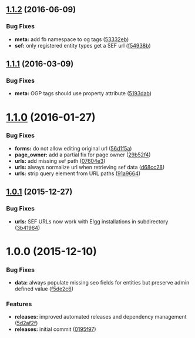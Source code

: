<a name="1.1.2"></a>
## [1.1.2](https://github.com/hypeJunction/Elgg-seo/compare/1.1.1...v1.1.2) (2016-06-09)


### Bug Fixes

* **meta:** add fb namespace to og tags ([53332eb](https://github.com/hypeJunction/Elgg-seo/commit/53332eb))
* **sef:** only registered entity types get a SEF url ([f54938b](https://github.com/hypeJunction/Elgg-seo/commit/f54938b))



<a name="1.1.1"></a>
## [1.1.1](https://github.com/hypeJunction/Elgg-seo/compare/1.1.0...v1.1.1) (2016-03-09)


### Bug Fixes

* **meta:** OGP tags should use property attribute ([5193dab](https://github.com/hypeJunction/Elgg-seo/commit/5193dab))



<a name="1.1.0"></a>
# [1.1.0](https://github.com/hypeJunction/Elgg-seo/compare/1.0.1...v1.1.0) (2016-01-27)


### Bug Fixes

* **forms:** do not allow editing original url ([56d1f5a](https://github.com/hypeJunction/Elgg-seo/commit/56d1f5a))
* **page_owner:** add a partial fix for page owner ([29b52f4](https://github.com/hypeJunction/Elgg-seo/commit/29b52f4))
* **urls:** add missing sef path ([07604e3](https://github.com/hypeJunction/Elgg-seo/commit/07604e3))
* **urls:** always normalize url when retrieving sef data ([d68cc28](https://github.com/hypeJunction/Elgg-seo/commit/d68cc28))
* **urls:** strip query element from URL paths ([91a9664](https://github.com/hypeJunction/Elgg-seo/commit/91a9664))



<a name="1.0.1"></a>
## [1.0.1](https://github.com/hypeJunction/Elgg-seo/compare/1.0.0...v1.0.1) (2015-12-27)


### Bug Fixes

* **urls:** SEF URLs now work with Elgg installations in subdirectory ([3b41964](https://github.com/hypeJunction/Elgg-seo/commit/3b41964))



<a name="1.0.0"></a>
# 1.0.0 (2015-12-10)


### Bug Fixes

* **data:** always populate missing seo fields for entities but preserve admin defined value ([f5de2c6](https://github.com/hypeJunction/Elgg-seo/commit/f5de2c6))

### Features

* **releases:** improved automated releases and dependency management ([5d2af2f](https://github.com/hypeJunction/Elgg-seo/commit/5d2af2f))
* **releases:** initial commit ([0195f97](https://github.com/hypeJunction/Elgg-seo/commit/0195f97))



